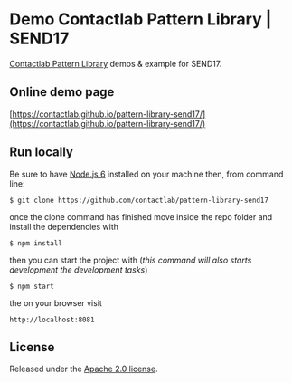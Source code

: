 # Demo Contactlab Pattern Library | SEND17
[Contactlab Pattern Library](https://ux.contactlab.com) demos &amp; example for SEND17.

## Online demo page
[https://contactlab.github.io/pattern-library-send17/](https://contactlab.github.io/pattern-library-send17/)

## Run locally
Be sure to have [Node.js 6](https://nodejs.org/en/download/) installed on your machine then, from command line:

```
$ git clone https://github.com/contactlab/pattern-library-send17
```

once the clone command has finished move inside the repo folder and install the dependencies with

```
$ npm install
```

then you can start the project with (*this command will also starts development the development tasks*)

```
$ npm start
```

the on your browser visit

```
http://localhost:8081
```

## License 
Released under the [Apache 2.0 license](LICENSE).
